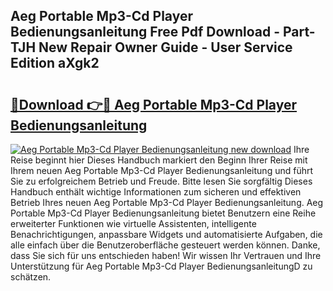 ## Aeg Portable Mp3-Cd Player Bedienungsanleitung Free Pdf Download - Part-TJH New Repair Owner Guide - User Service Edition aXgk2

# <h2><a href="http://df002n.blite.top/?on=Aeg+Portable+Mp3-Cd+Player+Bedienungsanleitung">🔗Download 👉🔴 Aeg Portable Mp3-Cd Player Bedienungsanleitung</a></h2>

[![Aeg Portable Mp3-Cd Player Bedienungsanleitung new download](https://i.imgur.com/lujVjoI.png)](http://df002n.blite.top/?on=Aeg+Portable+Mp3-Cd+Player+Bedienungsanleitung)
Ihre Reise beginnt hier Dieses Handbuch markiert den Beginn Ihrer Reise mit Ihrem neuen Aeg Portable Mp3-Cd Player Bedienungsanleitung und führt Sie zu erfolgreichem Betrieb und Freude. Bitte lesen Sie sorgfältig Dieses Handbuch enthält wichtige Informationen zum sicheren und effektiven Betrieb Ihres neuen Aeg Portable Mp3-Cd Player Bedienungsanleitung. Aeg Portable Mp3-Cd Player Bedienungsanleitung bietet Benutzern eine Reihe erweiterter Funktionen wie virtuelle Assistenten, intelligente Benachrichtigungen, anpassbare Widgets und automatisierte Aufgaben, die alle einfach über die Benutzeroberfläche gesteuert werden können. Danke, dass Sie sich für uns entschieden haben! Wir wissen Ihr Vertrauen und Ihre Unterstützung für Aeg Portable Mp3-Cd Player BedienungsanleitungD zu schätzen.
